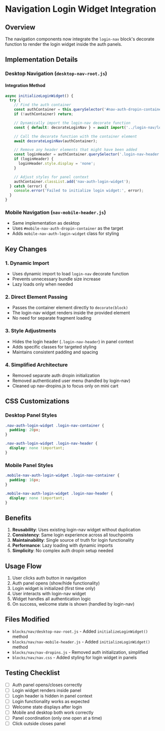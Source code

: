 # Navigation Login Widget Integration

## Overview
The navigation components now integrate the `login-nav` block's decorate function to render the login widget inside the auth panels.

## Implementation Details

### Desktop Navigation (`desktop-nav-root.js`)

#### Integration Method
```javascript
async initializeLoginWidget() {
  try {
    // Find the auth container
    const authContainer = this.querySelector('#nav-auth-dropin-container');
    if (!authContainer) return;

    // Dynamically import the login-nav decorate function
    const { default: decorateLoginNav } = await import('../login-nav/login-nav.js');

    // Call the decorate function with the container element
    await decorateLoginNav(authContainer);

    // Remove any header elements that might have been added
    const loginHeader = authContainer.querySelector('.login-nav-header');
    if (loginHeader) {
      loginHeader.style.display = 'none';
    }

    // Adjust styles for panel context
    authContainer.classList.add('nav-auth-login-widget');
  } catch (error) {
    console.error('Failed to initialize login widget:', error);
  }
}
```

### Mobile Navigation (`nav-mobile-header.js`)
- Same implementation as desktop
- Uses `#mobile-nav-auth-dropin-container` as the target
- Adds `mobile-nav-auth-login-widget` class for styling

## Key Changes

### 1. Dynamic Import
- Uses dynamic import to load `login-nav` decorate function
- Prevents unnecessary bundle size increase
- Lazy loads only when needed

### 2. Direct Element Passing
- Passes the container element directly to `decorate(block)`
- The login-nav widget renders inside the provided element
- No need for separate fragment loading

### 3. Style Adjustments
- Hides the login header (`.login-nav-header`) in panel context
- Adds specific classes for targeted styling
- Maintains consistent padding and spacing

### 4. Simplified Architecture
- Removed separate auth dropin initialization
- Removed authenticated user menu (handled by login-nav)
- Cleaned up nav-dropins.js to focus only on mini cart

## CSS Customizations

### Desktop Panel Styles
```css
.nav-auth-login-widget .login-nav-container {
  padding: 20px;
}

.nav-auth-login-widget .login-nav-header {
  display: none !important;
}
```

### Mobile Panel Styles
```css
.mobile-nav-auth-login-widget .login-nav-container {
  padding: 16px;
}

.mobile-nav-auth-login-widget .login-nav-header {
  display: none !important;
}
```

## Benefits

1. **Reusability**: Uses existing login-nav widget without duplication
2. **Consistency**: Same login experience across all touchpoints
3. **Maintainability**: Single source of truth for login functionality
4. **Performance**: Lazy loading with dynamic imports
5. **Simplicity**: No complex auth dropin setup needed

## Usage Flow

1. User clicks auth button in navigation
2. Auth panel opens (show/hide functionality)
3. Login widget is initialized (first time only)
4. User interacts with login-nav widget
5. Widget handles all authentication logic
6. On success, welcome state is shown (handled by login-nav)

## Files Modified

- `blocks/nav/desktop-nav-root.js` - Added `initializeLoginWidget()` method
- `blocks/nav/nav-mobile-header.js` - Added `initializeLoginWidget()` method
- `blocks/nav/nav-dropins.js` - Removed auth initialization, simplified
- `blocks/nav/nav.css` - Added styling for login widget in panels

## Testing Checklist

- [ ] Auth panel opens/closes correctly
- [ ] Login widget renders inside panel
- [ ] Login header is hidden in panel context
- [ ] Login functionality works as expected
- [ ] Welcome state displays after login
- [ ] Mobile and desktop both work correctly
- [ ] Panel coordination (only one open at a time)
- [ ] Click outside closes panel